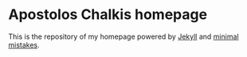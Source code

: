 # Apostolos Chalkis homepage

This is the repository of my homepage powered by [Jekyll](https://jekyllrb.com) and [minimal mistakes](https://mmistakes.github.io/minimal-mistakes).  
